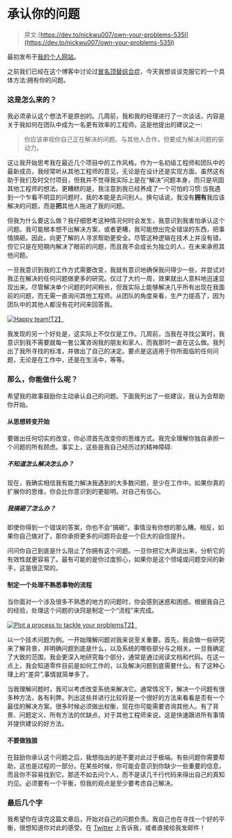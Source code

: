 # 承认你的问题

> 原文:[https://dev.to/nickwu007/own-your-problems-535l](https://dev.to/nickwu007/own-your-problems-535l)

最初发布于[我的个人网站](https://nickwu007.github.io/non_technical/life/2019/04/21/own-your-problems/)。

之前我们已经在这个博客中讨论过[冒名顶替综合症](https://nickwu007.github.io/life/non_technical/2017/10/22/impostor-syndrome-thoughts-and-tips/)，今天我想谈谈克服它的一个具体方法:拥有你的问题。

### [](#how-this-came-to-be)这是怎么来的？

我必须承认这个想法不是原创的。几周前，我和我的经理进行了一次谈话，内容是关于我如何在团队中成为一名更有效率的工程师。这是他提出的建议之一:

> 你应该审视你自己正在解决的问题。与其他人合作，但要成为解决问题的驱动力。

这让我开始思考我在最近几个项目中的工作风格。作为一名初级工程师和团队中的最新成员，我经常听从其他工程师的意见，无论是在设计还是实现方面。虽然这有助于我们及时交付项目，但我并不觉得我实际上是在“解决”问题本身，而只是巩固其他工程师的想法。更糟糕的是，我注意到我已经养成了一个可怕的习惯:当我遇到一个乍看不明显的问题时，我的本能是去问别人。换句话说，我没有**拥有**我应该解决的问题，而是**把**其他人拖进了我的问题。

但我为什么要这么做？我仔细思考这种情况何时会发生，我意识到我害怕承认这个问题。我可能根本想不出解决方案，或者更糟，我可能想出完全错误的东西，把事情搞砸。因此，向更了解的人寻求帮助更安全。尽管这种逻辑在技术上并没有错，但它只是在短期内解决了眼前的问题，而且我不会成长为独立的人，在未来承担其他问题。

一旦我意识到我的工作方式需要改变，我就有意识地确保我问得少一些，并尝试对我正在解决的任何问题做更多的研究。仅过了大约一周，效果就出人意料地迅速显现出来。尽管解决单个问题的时间稍长，但我实际上能够解决几乎所有出现在我面前的问题，而无需一直询问其他工程师。从团队的角度来看，生产力提高了，因为团队中的其他人都没有花时间来回答我。

[![Happy team!](../Images/3cb25d01711ecaab013dd2956b6aa96c.png)T2】](https://res.cloudinary.com/practicaldev/image/fetch/s--gH3ZWBpx--/c_limit%2Cf_auto%2Cfl_progressive%2Cq_auto%2Cw_880/https://nickwu007.github.io/assets/images/adult-cheerful-coffee.jpg)

我发现的另一个好处是，这实际上不仅仅是工作。几周前，当我在寻找公寓时，我意识到我不需要就每一套公寓咨询我的朋友和家人，而我那时一直在这么做。我列出了我所寻找的标准，并做出了自己的决定。要点是这适用于你所面临的任何问题，无论是在工作中，还是在生活中，等等。

### [](#so-what-can-you-do)那么，你能做什么呢？

希望我的故事鼓励你主动承认自己的问题。下面我列出了一些建议，我认为会帮助你开始。

#### [](#start-with-a-mental-shift)从思想转变开始

要做出任何切实的改变，你必须首先改变你的思维方式。我完全理解你独自承担一个问题的所有顾虑。事实上，这些是我自己经历过的精神障碍:

##### [](#what-if-i-dont-know-how-to-solve-it)不知道怎么解决怎么办？

现在，我确实相信我有能力解决我遇到的大多数问题，至少在工作中。如果你真的扩展你的思维，你会比你意识到的更聪明。对自己有信心。

##### [](#what-if-i-screw-up)我搞砸了怎么办？

即使你得到一个错误的答案，你也不会“搞砸”。事情没有你想的那么糟。相反，如果你自己做对了，那你承担更多的问题将会是一个巨大的自信提升。

问问你自己到底是什么阻止了你拥有这个问题。一旦你把它大声说出来，分析它的有效性就更容易了。最有可能的是你过度担心，如果你是这个领域或问题空间的新手，这是很正常的。

#### [](#develop-a-process-to-deal-with-the-unfamiliar)制定一个处理不熟悉事物的流程

当你面对一个涉及很多不熟悉的地方的问题时，你会感到迷惑和困惑。根据我自己的经验，处理这个问题的诀窍是制定一个“流程”来完成。

[![Plot a process to tackle your problems](../Images/67c37020fa8dd40d209a895ed67bb714.png)T2】](https://res.cloudinary.com/practicaldev/image/fetch/s--JFgrJc2i--/c_limit%2Cf_auto%2Cfl_progressive%2Cq_auto%2Cw_880/https://nickwu007.github.io/assets/images/architect-architecture-build.jpg)

以一个技术问题为例。一开始理解问题对我来说至关重要。首先，我会做一些研究来了解背景，并明确问题到底是什么，以及系统的哪些部分与之相关。一旦我确定了大致的范围，我会更深入地研究每个部分，通常是通过阅读文档和代码。在这一点上，我会知道零件目前是如何工作的，以及解决问题到底需要什么。有了这种心理上的“差异”,事情就简单多了。

当我理解问题时，我可以考虑改变系统来解决它。通常情况下，解决一个问题有很多种方法，各有利弊。列出这些并进行比较将是一个很好的方法来看看是否有一个最佳的解决方案。很多时候必须做出权衡，现在你可能需要咨询其他人。有了背景、问题定义、所有方法的优缺点，对于其他工程师来说，这是快速跟进所有事情并提供建议的好方法。

#### [](#dont-be-a-lone-wolf)不要做独狼

在鼓励你承认这个问题之后，我想指出的是不要对此过于极端。有些问题你需要帮助，这也是过程的一部分。在某些时候，你可能会意识到你缺少一些重要的信息，而且你不容易找到它。那还不如去问个人，而不是读几千行代码来得出自己的真知灼见。必须要有一个平衡，但我的观点是至少要考虑自己解决。

### [](#last-few-words)最后几个字

我希望你在读完这篇文章后，开始对自己的问题负责。我自己也在寻找一个好的平衡，很想知道你对此的感受。在 [Twitter](https://twitter.com/WujunaoNick) 上告诉我，或者直接给我发邮件！